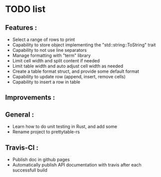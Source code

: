 # TODO list

## Features :
* Select a range of rows to print
* Capability to store object implementing the "std::string::ToString" trait
* Capability to not use line separators 
* Manage formatting with "term" library
* Limit cell width and split content if needed
* Limit table width and auto adjust cell width as needed
* Create a table format struct, and provide some default format
* Capability to update row (append, insert, remove cells)
* Capability to insert a row in table 

## Improvements :

## General :
* Learn how to do unit testing in Rust, and add some
* Rename project to prettytable-rs

## Travis-CI :
* Publish doc in github pages
* Automatically publish API documentation with travis after each successfull build
